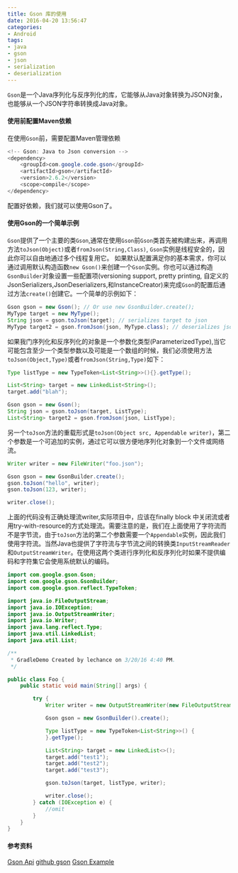 ```yaml
---
title: Gson 库的使用
date: 2016-04-20 13:56:47
categories:
- Android
tags:
- java
- gson
- json
- serialization
- deserialization
---
```


`Gson`是一个Java序列化与反序列化的库，它能够从Java对象转换为JSON对象，也能够从一个JSON字符串转换成Java对象。

#### 使用前配置Maven依赖
在使用`Gson`前，需要配置Maven管理依赖
```java
<!-- Gson: Java to Json conversion -->
<dependency>
    <groupId>com.google.code.gson</groupId>
    <artifactId>gson</artifactId>
    <version>2.6.2</version>
    <scope>compile</scope>
</dependency>
```
配置好依赖，我们就可以使用Gson了。

#### 使用Gson的一个简单示例
`Gson`提供了一个主要的类`Gson`,通常在使用`Gson`前`Gson`类首先被构建出来，再调用方法`toJson(Object)`或者`fromJson(String,Class)`, `Gson`实例是线程安全的，因此你可以自由地通过多个线程复用它。
如果默认配置满足你的基本需求，你可以通过调用默认构造函数`new Gson()`来创建一个`Gson`实例。你也可以通过构造`GsonBuilder`对象设置一些配置项(versioning support, pretty printing, 自定义的JsonSerializers,JsonDeserializers,和InstanceCreator)来完成`Gson`的配置后通过方法`create()`创建它。一个简单的示例如下：
```java
Gson gson = new Gson(); // Or use new GsonBuilder.create();
MyType target = new MyType();
String json = gson.toJson(target); // serializes target to json
MyType target2 = gson.fromJson(json, MyType.class); // deserializes json into target2
```

如果我门序列化和反序列化的对象是一个参数化类型(ParameterizedType),当它可能包含至少一个类型参数以及可能是一个数组的时候，我们必须使用方法`toJson(Object,Type)`或者`fromJson(String,Type)`如下：
```java
Type listType = new TypeToken<List<String>>(){}.getType();

List<String> target = new LinkedList<String>();
target.add("blah");

Gson gson = new Gson();
String json = gson.toJson(target, ListType);
List<String> target2 = gson.fromJson(json, ListType);
```

另一个`toJson`方法的重载形式是`toJson(Object src, Appendable writer)`，第二个参数是一个可追加的实例，通过它可以很方便地序列化对象到一个文件或网络流。
```java
Writer writer = new FileWriter("foo.json");

Gson gson = new GsonBuilder.create();
gson.toJson("hello", writer);
gson.toJson(123, writer);

writer.close();
```
上面的代码没有正确处理流writer,实际项目中，应该在finally block 中关闭流或者用try-with-resource的方式处理流。需要注意的是，我们在上面使用了字符流而不是字节流，由于`toJson`方法的第二个参数需要一个`Appendable`实例，因此我们使用字符流。当然Java也提供了字符流与字节流之间的转换类`InputStreamReader` 和`OutputStreamWriter`。在使用这两个类进行序列化和反序列化时如果不提供编码和字符集它会使用系统默认的编码。
```java
import com.google.gson.Gson;
import com.google.gson.GsonBuilder;
import com.google.gson.reflect.TypeToken;

import java.io.FileOutputStream;
import java.io.IOException;
import java.io.OutputStreamWriter;
import java.io.Writer;
import java.lang.reflect.Type;
import java.util.LinkedList;
import java.util.List;

/**
 * GradleDemo Created by lechance on 3/20/16 4:40 PM.
 */

public class Foo {
    public static void main(String[] args) {

        try {
            Writer writer = new OutputStreamWriter(new FileOutputStream("test.json"), "UTF-8");

            Gson gson = new GsonBuilder().create();

            Type listType = new TypeToken<List<String>>() {
            }.getType();

            List<String> target = new LinkedList<>();
            target.add("test1");
            target.add("test2");
            target.add("test3");

            gson.toJson(target, listType, writer);

            writer.close();
        } catch (IOException e) {
            //omit
        }
    }
}
```

#### 
#### 参考资料
[Gson Api](http://www.javadoc.io/doc/com.google.code.gson/gson/2.6.2)
[github gson](https://github.com/google/gson/)
[Gson Example](http://www.javacreed.com/simple-gson-example/)
